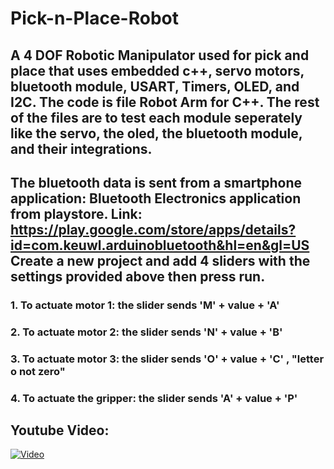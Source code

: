 # Pick-n-Place-Robot
## A 4 DOF Robotic Manipulator used for pick and place that uses embedded c++, servo motors, bluetooth module, USART, Timers, OLED, and I2C. The code is file Robot Arm for C++. The rest of the files are to test each module seperately like the servo, the oled, the bluetooth module, and their integrations. 

## The bluetooth data is sent from a smartphone application: Bluetooth Electronics application from playstore. Link: https://play.google.com/store/apps/details?id=com.keuwl.arduinobluetooth&hl=en&gl=US    Create a new project and add 4 sliders with the settings provided above then press run. 
### 1. To actuate motor 1: the slider sends 'M' + value + 'A'
### 2. To actuate motor 2: the slider sends 'N' + value + 'B'
### 3. To actuate motor 3: the slider sends 'O' + value + 'C' , "letter o not zero"
### 4. To actuate the gripper: the slider sends 'A' + value + 'P'

## Youtube Video:
[![Video](https://img.youtube.com/vi/tbpiK-iGnyA/maxresdefault.jpg)](https://youtu.be/tbpiK-iGnyA)
